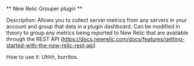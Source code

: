 ** New Relic Grouper plugin **

Description: Allows you to collect server metrics from any servers in your account and group that data in a plugin dashboard. Can be modified in theory to group any metrics being reported to New Relic that are available through the REST API (https://docs.newrelic.com/docs/features/getting-started-with-the-new-relic-rest-api)

How to use it: Uhhh, burritos.
